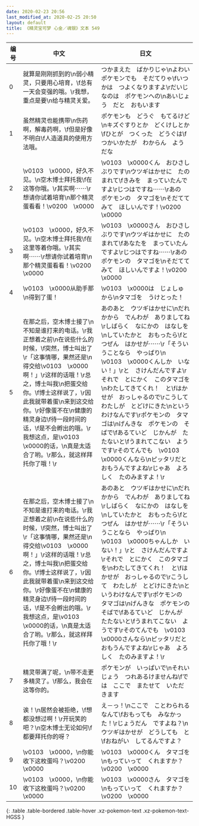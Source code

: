 ```yaml
---
date: 2020-02-23 20:56
last_modified_at: 2020-02-25 20:50
layout: default
title: 《精灵宝可梦 心金／魂银》文本 549
---
```

| 编号 | 中文 | 日文 |
| ---- | ---- | ---- |
| 0 | 就算是刚刚抓到的\n弱小精灵，只要用心培育，\f总有一天会变强的哦。\r我想，重点是要\n给与精灵关爱。 | つかまえた　ばかりじゃ\nよわい　ポケモンでも　そだてりゃ\fいつかは　つよくなりますよ\rだいじ　なのは　ポケモンへの\nあいじょう　だと　おもいます |
| 1 | 虽然精灵也能携带\n伤药啊，解毒药啊，\f但是好像不明白\f人造道具的使用方法哦。 | ポケモンも　どうぐ　もてるけど\nキズぐすりとか　どくけしとか\fひとが　つくった　どうぐは\fつかいかたが　わからん　ようだな |
| 2 | \v0103　\x0000，好久不见。\n空木博士拜托我\f在这等你哦。\r其实啊⋯⋯\r想请你试着培育\n那个精灵蛋看看！\v0200　\x0000 | \v0103　\x0000くん　おひさしぶりです\nウツギはかせに　たのまれて\fきみを　まっていたんですよ\rじつはですね⋯⋯\rあの　ポケモンの　タマゴを\nそだててみて　ほしいんです！\v0200　\x0000 |
| 3 | \v0103　\x0000，好久不见。\n空木博士拜托我\f在这里等着你哦。\r其实啊⋯⋯\r想请你试着培育\n那个精灵蛋看看！\v0200　\x0000 | \v0103　\x0000さん　おひさしぶりです\nウツギはかせに　たのまれて\fあなたを　まっていたんですよ\rじつはですね⋯⋯\rあの　ポケモンの　タマゴを\nそだててみて　ほしいんですよ！\v0200　\x0000 |
| 4 | \v0103　\x0000从助手那\n得到了蛋！ | \v0103　\x0000は　じょしゅ　から\nタマゴを　うけとった！ |
| 5 | 在那之后，空木博士接了\n不知是谁打来的电话。\r我正想着之前\n在说些什么的时候，\f突然，博士叫出了\r「这事情哪，果然还是\n　得交给\v0103　\x0000啊！」\r这样的话哦！\r总之，博士叫我\n把蛋交给你。\f博士这样说了，\r因此我就带着蛋\n来到这交给你。\r好像蛋不在\n健康的精灵身边\f待一段时间的话，\f是不会孵出的哦。\r我想这点，是\v0103　\x0000的话，\n真是太适合了哟。\r那么，就这样拜托你了哦！\r | あのあと　ウツギはかせに\nだれかから　でんわが　ありましてね\rしばらく　なにかの　はなしを\nしていたかと　おもったら\fとつぜん　はかせが⋯⋯\r「そういうことなら　やっぱり\n　\v0103　\x0000くんしか　いない！」\rと　さけんだんですよ\rそれで　とにかく　このタマゴを\nわたしてきてくれ！　と\fはかせが　おっしゃるので\rこうして　わたしが　とどけにきた\nというわけなんです\rポケモンの　タマゴは\nげんきな　ポケモンの　そばで\fあるていど　じかんが　たたないと\fうまれてこない　ようです\rそのてんでも　\v0103　\x0000くんなら\nピッタリだと　おもうんですよね\rじゃあ　よろしく　たのみますよ！\r |
| 6 | 在那之后，空木博士接了\n不知是谁打来的电话。\r我正想着之前\n在说些什么的时候，\f突然，博士叫出了\r「这事情哪，果然还是\n　得交给\v0103　\x0000啊！」\r这样的话哦！\r总之，博士叫我\n把蛋交给你。\f博士这样说了，\r因此我就带着蛋\n来到这交给你。\r好像蛋不在\n健康的精灵身边\f待一段时间的话，\f是不会孵出的哦。\r我想这点，是\v0103　\x0000的话，\n真是太适合了哟。\r那么，就这样拜托你了哦！\r | あのあと　ウツギはかせに\nだれかから　でんわが　ありましてね\rしばらく　なにかの　はなしを\nしていたかと　おもったら\fとつぜん　はかせが⋯⋯\r「そういうことなら　やっぱり\n　\v0103　\x0000ちゃんしか　いない！」\rと　さけんだんですよ\rそれで　とにかく　このタマゴを\nわたしてきてくれ！　と\fはかせが　おっしゃるので\rこうして　わたしが　とどけにきた\nというわけなんです\rポケモンの　タマゴは\nげんきな　ポケモンの　そばで\fあるていど　じかんが　たたないと\fうまれてこない　ようです\rそのてんでも　\v0103　\x0000さんなら\nピッタリだと　おもうんですよね\rじゃあ　よろしく　たのみますよ！\r |
| 7 | 精灵带满了呢，\n带不走更多精灵了。\f那么，我会在这等你的。 | ポケモンが　いっぱいで\nそれいじょう　つれあるけませんね\fでは　ここで　またせて　いただきます |
| 8 | 诶！\n居然会被拒绝，\f想都没想过啊！\r开玩笑的吧？\n空木博士无论如何\f都要拜托你的呀？ | え－っ！\nここで　ことわられる　なんて\fおもっても　みなかった！\rじょうだん　ですよね？\nウツギはかせが　どうしても　と\fおねがい　してるんですよ？ |
| 9 | \v0103　\x0000，\n你能收下这枚蛋吗？\v0200　\x0000 | \v0103　\x0000くん　タマゴを\nもっていって　くれますか？\v0200　\x0000 |
| 10 | \v0103　\x0000，\n你能收下这枚蛋吗？\v0200　\x0000 | \v0103　\x0000さん　タマゴを\nもっていって　くれますか？\v0200　\x0000 |
{: .table .table-bordered .table-hover .xz-pokemon-text .xz-pokemon-text-HGSS }